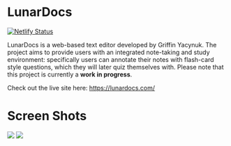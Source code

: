 # LunarDocs
[![Netlify Status](https://api.netlify.com/api/v1/badges/645035f6-14c2-453d-af01-ea42222aa67c/deploy-status)](https://app.netlify.com/sites/lunardocs/deploys)

LunarDocs is a web-based text editor developed by Griffin Yacynuk. The project aims to provide users with an integrated note-taking and study environment: specifically users can annotate their notes with flash-card style questions, which they will later quiz themselves with. Please note that this project is currently a **work in progress**.

Check out the live site here: https://lunardocs.com/

# Screen Shots
<img src="https://github.com/gyacynuk/lunardocs-frontend/blob/master/demo/demo-browser.png?raw=true"/>
<img src="https://github.com/gyacynuk/lunardocs-frontend/blob/master/demo/demo-document.png?raw=true"/>
